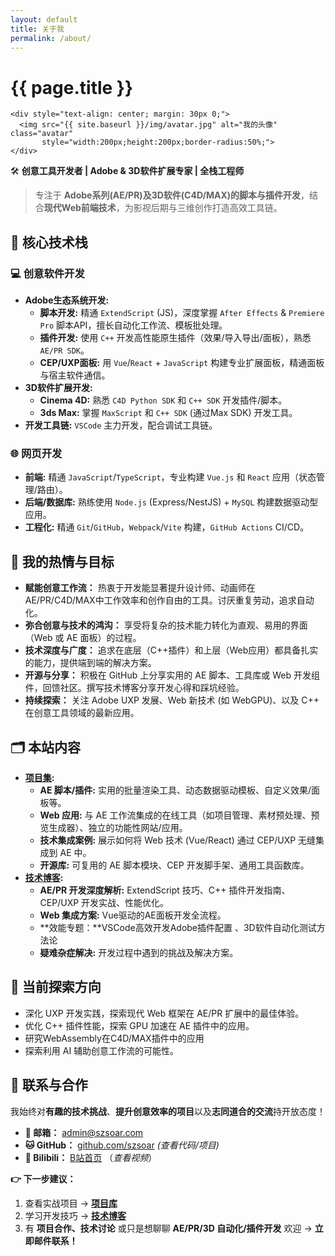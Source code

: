 ```yaml
---
layout: default
title: 关于我
permalink: /about/
---
```


<div class="page">
  <div>
    <h1>{{ page.title }}</h1>
    
    <div style="text-align: center; margin: 30px 0;">
      <img src="{{ site.baseurl }}/img/avatar.jpg" alt="我的头像" class="avatar" 
           style="width:200px;height:200px;border-radius:50%;">
    </div>
🛠️ **创意工具开发者 | Adobe & 3D软件扩展专家 | 全栈工程师**

> 专注于 **Adobe系列(AE/PR)及3D软件(C4D/MAX)的脚本与插件开发**，结合**现代Web前端技术**，为影视后期与三维创作打造高效工具链。

## 🧩 核心技术栈

### 💻 创意软件开发

*   **Adobe生态系统开发:**
    *   **脚本开发:** 精通 `ExtendScript` (JS)，深度掌握 `After Effects` & `Premiere Pro` 脚本API，擅长自动化工作流、模板批处理。
    *   **插件开发:** 使用 `C++` 开发高性能原生插件（效果/导入导出/面板），熟悉 `AE/PR SDK`。
    *   **CEP/UXP面板:** 用 `Vue`/`React` + `JavaScript` 构建专业扩展面板，精通面板与宿主软件通信。
*   **3D软件扩展开发:**
    *   **Cinema 4D:** 熟悉 `C4D Python SDK` 和 `C++ SDK` 开发插件/脚本。
    *   **3ds Max:** 掌握 `MaxScript` 和 `C++ SDK` (通过Max SDK) 开发工具。
*   **开发工具链:** `VSCode` 主力开发，配合调试工具链。

### 🌐 网页开发

*   **前端:** 精通 `JavaScript`/`TypeScript`，专业构建 `Vue.js` 和 `React` 应用（状态管理/路由）。
*   **后端/数据库:** 熟练使用 `Node.js` (Express/NestJS) + `MySQL` 构建数据驱动型应用。
*   **工程化:** 精通 `Git`/`GitHub`，`Webpack`/`Vite` 构建，`GitHub Actions` CI/CD。

## 🚀 我的热情与目标

*   **赋能创意工作流：** 热衷于开发能显著提升设计师、动画师在 AE/PR/C4D/MAX中工作效率和创作自由的工具。讨厌重复劳动，追求自动化。
*   **弥合创意与技术的鸿沟：** 享受将复杂的技术能力转化为直观、易用的界面（Web 或 AE 面板）的过程。
*   **技术深度与广度：** 追求在底层（C++插件）和上层（Web应用）都具备扎实的能力，提供端到端的解决方案。
*   **开源与分享：** 积极在 GitHub 上分享实用的 AE 脚本、工具库或 Web 开发组件，回馈社区。撰写技术博客分享开发心得和踩坑经验。
*   **持续探索：** 关注 Adobe UXP 发展、Web 新技术 (如 WebGPU)、以及 C++ 在创意工具领域的最新应用。

## 🗂️ 本站内容

*   **[项目集](/projects):**
    *   **AE 脚本/插件:** 实用的批量渲染工具、动态数据驱动模板、自定义效果/面板等。
    *   **Web 应用:** 与 AE 工作流集成的在线工具（如项目管理、素材预处理、预览生成器）、独立的功能性网站/应用。
    *   **技术集成案例:** 展示如何将 Web 技术 (Vue/React) 通过 CEP/UXP 无缝集成到 AE 中。
    *   **开源库:** 可复用的 AE 脚本模块、CEP 开发脚手架、通用工具函数库。
*   **[技术博客](/blog):**
    *   **AE/PR 开发深度解析:** ExtendScript 技巧、C++ 插件开发指南、CEP/UXP 开发实战、性能优化。
    *   **Web 集成方案:** Vue驱动的AE面板开发全流程。
    *   **效能专题：**VSCode高效开发Adobe插件配置 、3D软件自动化测试方法论
    *   **疑难杂症解决:** 开发过程中遇到的挑战及解决方案。

## 🔭 当前探索方向

*   深化 UXP 开发实践，探索现代 Web 框架在 AE/PR 扩展中的最佳体验。
*   优化 C++ 插件性能，探索 GPU 加速在 AE 插件中的应用。
*   研究WebAssembly在C4D/MAX插件中的应用
*   探索利用 AI 辅助创意工作流的可能性。

## 📮 联系与合作

我始终对**有趣的技术挑战**、**提升创意效率的项目**以及**志同道合的交流**持开放态度！

*   **📧 邮箱：** [admin@szsoar.com](mailto:admin@szsoar.com)  
*   **🐱 GitHub：** [github.com/szsoar](https://github.com/szsoar) *(查看代码/项目)*  
*   **💼 Bilibili：** [B站首页](https://space.bilibili.com/3546734150028132)  （*查看视频*）

**👉 下一步建议：**

1. 查看实战项目 → **[项目库](#)**  
2. 学习开发技巧 → **[技术博客](https://szsoar.github.io/archive/)**  
3. 有 **项目合作、技术讨论** 或只是想聊聊 **AE/PR/3D 自动化/插件开发**   欢迎 → **立即邮件联系！**       
    </div>
</div>
